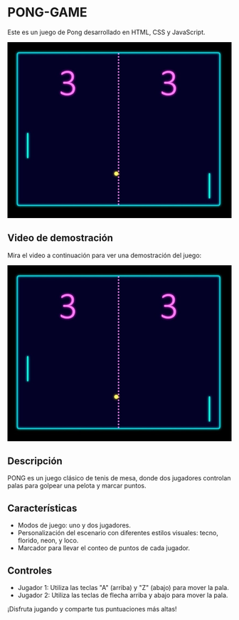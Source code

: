 # PONG-GAME

Este es un juego de Pong desarrollado en HTML, CSS y JavaScript.

![Descripción del juego](escenario.jpeg)

## Video de demostración

Mira el video a continuación para ver una demostración del juego:

[![Mira el video en YouTube](escenario.jpeg)](https://www.youtube.com/shorts/xAOZBC5zVjg)

## Descripción

PONG es un juego clásico de tenis de mesa, donde dos jugadores controlan palas para golpear una pelota y marcar puntos.

## Características

- Modos de juego: uno y dos jugadores.
- Personalización del escenario con diferentes estilos visuales: tecno, florido, neon, y loco.
- Marcador para llevar el conteo de puntos de cada jugador.

## Controles

- Jugador 1: Utiliza las teclas "A" (arriba) y "Z" (abajo) para mover la pala.
- Jugador 2: Utiliza las teclas de flecha arriba y abajo para mover la pala.

¡Disfruta jugando y comparte tus puntuaciones más altas!
